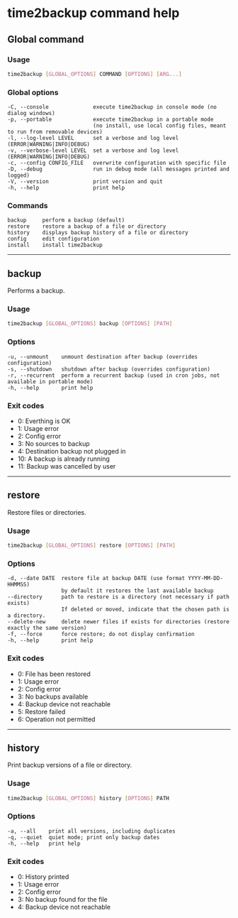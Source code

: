 # time2backup command help

## Global command

### Usage
```bash
time2backup [GLOBAL_OPTIONS] COMMAND [OPTIONS] [ARG...]
```

### Global options
```
-C, --console              execute time2backup in console mode (no dialog windows)
-p, --portable             execute time2backup in a portable mode
                           (no install, use local config files, meant to run from removable devices)
-l, --log-level LEVEL      set a verbose and log level (ERROR|WARNING|INFO|DEBUG)
-v, --verbose-level LEVEL  set a verbose and log level (ERROR|WARNING|INFO|DEBUG)
-c, --config CONFIG_FILE   overwrite configuration with specific file
-D, --debug                run in debug mode (all messages printed and logged)
-V, --version              print version and quit
-h, --help                 print help
```

### Commands
```
backup     perform a backup (default)
restore    restore a backup of a file or directory
history    displays backup history of a file or directory
config     edit configuration
install    install time2backup
```

---------------------------------------------------------------
## backup
Performs a backup.

### Usage
```bash
time2backup [GLOBAL_OPTIONS] backup [OPTIONS] [PATH]
```

### Options
```
-u, --unmount    unmount destination after backup (overrides configuration)
-s, --shutdown   shutdown after backup (overrides configuration)
-r, --recurrent  perform a recurrent backup (used in cron jobs, not available in portable mode)
-h, --help       print help
```

### Exit codes
- 0: Everthing is OK
- 1: Usage error
- 2: Config error
- 3: No sources to backup
- 4: Destination backup not plugged in
- 10: A backup is already running
- 11: Backup was cancelled by user

---------------------------------------------------------------
## restore
Restore files or directories.

### Usage
```bash
time2backup [GLOBAL_OPTIONS] restore [OPTIONS] [PATH]
```

### Options
```
-d, --date DATE  restore file at backup DATE (use format YYYY-MM-DD-HHMMSS)
                 by default it restores the last available backup
--directory      path to restore is a directory (not necessary if path exists)
                 If deleted or moved, indicate that the chosen path is a directory.
--delete-new     delete newer files if exists for directories (restore exactly the same version)
-f, --force      force restore; do not display confirmation
-h, --help       print help
```

### Exit codes
- 0: File has been restored
- 1: Usage error
- 2: Config error
- 3: No backups available
- 4: Backup device not reachable
- 5: Restore failed
- 6: Operation not permitted

---------------------------------------------------------------
## history
Print backup versions of a file or directory.

### Usage
```bash
time2backup [GLOBAL_OPTIONS] history [OPTIONS] PATH
```

### Options
```
-a, --all    print all versions, including duplicates
-q, --quiet  quiet mode; print only backup dates
-h, --help   print help
```

### Exit codes
- 0: History printed
- 1: Usage error
- 2: Config error
- 3: No backup found for the file
- 4: Backup device not reachable
